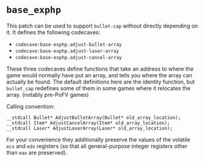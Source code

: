 # `base_exphp`

This patch can be used to support `bullet-cap` without directly depending on it.  It defines the following codecaves:

* `codecave:base-exphp.adjust-bullet-array`
* `codecave:base-exphp.adjust-laser-array`
* `codecave:base-exphp.adjust-cancel-array`

These three codecaves define functions that take an address to where the game would normally have put an array, and tells you where the array can actually be found.  The default definitions here are the identity function, but `bullet_cap` redefines some of them in some games where it relocates the array. (notably pre-PoFV games)

Calling convention:

```
__stdcall Bullet* AdjustBulletArray(Bullet* old_array_location);
__stdcall Item* AdjustCancelArray(Item* old_array_location);
__stdcall Laser* AdjustLaserArray(Laser* old_array_location);
```

For your convenience they additionally preserve the values of the volatile `ecx` and `edx` registers (so that all general-purpose integer registers other than `eax` are preserved).
